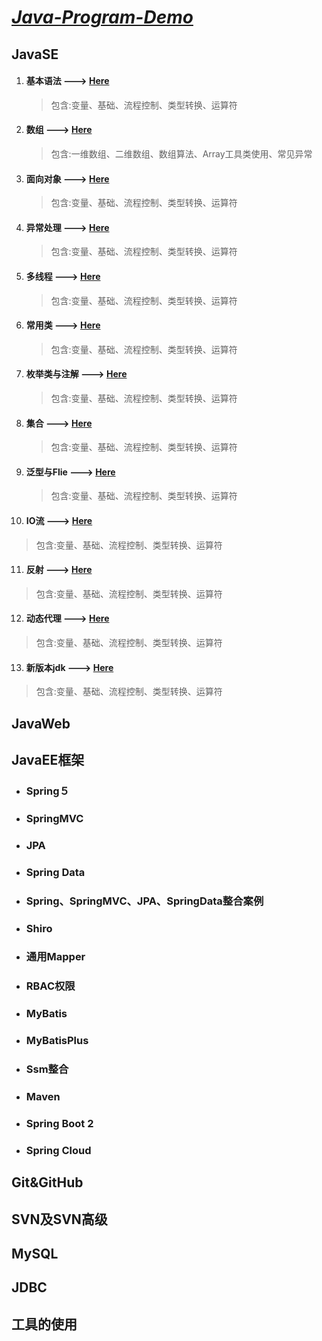 # *<u>**Java-Program-Demo**</u>*



## JavaSE

1. #### 基本语法 ---> [Here](https://github.com/letengzz/JavaDemo/tree/master/JavaSE/src/%E5%9F%BA%E7%A1%80%E7%9F%A5%E8%AF%86)

   > 包含:变量、基础、流程控制、类型转换、运算符



2. #### 数组 ---> [Here]()

   > 包含:一维数组、二维数组、数组算法、Array工具类使用、常见异常




3. #### 面向对象 ---> [Here]()

   > 包含:变量、基础、流程控制、类型转换、运算符




4. #### 异常处理 ---> [Here]()

   > 包含:变量、基础、流程控制、类型转换、运算符




5. #### 多线程 ---> [Here]()

   > 包含:变量、基础、流程控制、类型转换、运算符




6. #### 常用类 ---> [Here]()

   > 包含:变量、基础、流程控制、类型转换、运算符




7. #### 枚举类与注解 ---> [Here]()

   > 包含:变量、基础、流程控制、类型转换、运算符




8. #### 集合 ---> [Here]()

   > 包含:变量、基础、流程控制、类型转换、运算符




9. #### 泛型与Flie ---> [Here]()

   > 包含:变量、基础、流程控制、类型转换、运算符




10. #### IO流 ---> [Here]()

> 包含:变量、基础、流程控制、类型转换、运算符




11. #### 反射 ---> [Here]()

> 包含:变量、基础、流程控制、类型转换、运算符




12. #### 动态代理 ---> [Here]()

> 包含:变量、基础、流程控制、类型转换、运算符




13. #### 新版本jdk ---> [Here]()

> 包含:变量、基础、流程控制、类型转换、运算符






## JavaWeb

## JavaEE框架

- ### 	Spring５


- ### 	SpringMVC

- ### 	JPA

- ### 	Spring Data

- ### 	Spring、SpringMVC、JPA、SpringData整合案例

- ### 	Shiro

- ### 	通用Mapper

- ### 	RBAC权限

- ### 	MyBatis

- ### 	MyBatisPlus

- ### 	Ssm整合

- ### 	Maven

- ### 	Spring Boot 2

- ### 	Spring Cloud

## Git&GitHub

## SVN及SVN高级

## MySQL



## JDBC



## 工具的使用

